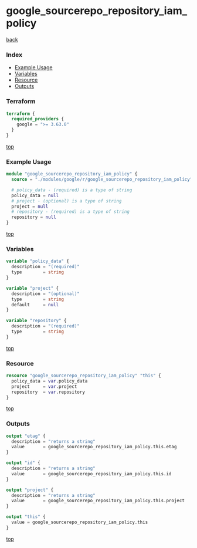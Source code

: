 # google_sourcerepo_repository_iam_policy

[back](../google.md)

### Index

- [Example Usage](#example-usage)
- [Variables](#variables)
- [Resource](#resource)
- [Outputs](#outputs)

### Terraform

```terraform
terraform {
  required_providers {
    google = ">= 3.63.0"
  }
}
```

[top](#index)

### Example Usage

```terraform
module "google_sourcerepo_repository_iam_policy" {
  source = "./modules/google/r/google_sourcerepo_repository_iam_policy"

  # policy_data - (required) is a type of string
  policy_data = null
  # project - (optional) is a type of string
  project = null
  # repository - (required) is a type of string
  repository = null
}
```

[top](#index)

### Variables

```terraform
variable "policy_data" {
  description = "(required)"
  type        = string
}

variable "project" {
  description = "(optional)"
  type        = string
  default     = null
}

variable "repository" {
  description = "(required)"
  type        = string
}
```

[top](#index)

### Resource

```terraform
resource "google_sourcerepo_repository_iam_policy" "this" {
  policy_data = var.policy_data
  project     = var.project
  repository  = var.repository
}
```

[top](#index)

### Outputs

```terraform
output "etag" {
  description = "returns a string"
  value       = google_sourcerepo_repository_iam_policy.this.etag
}

output "id" {
  description = "returns a string"
  value       = google_sourcerepo_repository_iam_policy.this.id
}

output "project" {
  description = "returns a string"
  value       = google_sourcerepo_repository_iam_policy.this.project
}

output "this" {
  value = google_sourcerepo_repository_iam_policy.this
}
```

[top](#index)